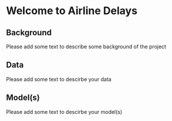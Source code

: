 # Welcome to Airline Delays

## Background
 Please add some text to describe some background of the project
## Data 
 Please add some text to descirbe your data 
## Model(s) 
 Please add some text to descirbe your model(s)
